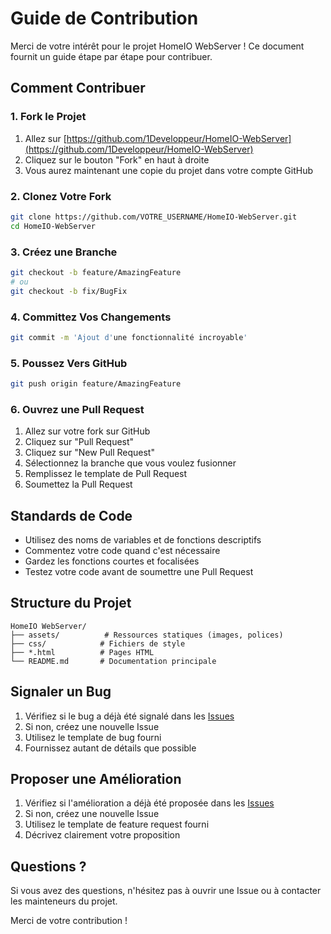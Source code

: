 # Guide de Contribution

Merci de votre intérêt pour le projet HomeIO WebServer ! Ce document fournit un guide étape par étape pour contribuer.

## Comment Contribuer

### 1. Fork le Projet

1. Allez sur [https://github.com/1Developpeur/HomeIO-WebServer](https://github.com/1Developpeur/HomeIO-WebServer)
2. Cliquez sur le bouton "Fork" en haut à droite
3. Vous aurez maintenant une copie du projet dans votre compte GitHub

### 2. Clonez Votre Fork

```bash
git clone https://github.com/VOTRE_USERNAME/HomeIO-WebServer.git
cd HomeIO-WebServer
```

### 3. Créez une Branche

```bash
git checkout -b feature/AmazingFeature
# ou
git checkout -b fix/BugFix
```

### 4. Committez Vos Changements

```bash
git commit -m 'Ajout d'une fonctionnalité incroyable'
```

### 5. Poussez Vers GitHub

```bash
git push origin feature/AmazingFeature
```

### 6. Ouvrez une Pull Request

1. Allez sur votre fork sur GitHub
2. Cliquez sur "Pull Request"
3. Cliquez sur "New Pull Request"
4. Sélectionnez la branche que vous voulez fusionner
5. Remplissez le template de Pull Request
6. Soumettez la Pull Request

## Standards de Code

- Utilisez des noms de variables et de fonctions descriptifs
- Commentez votre code quand c'est nécessaire
- Gardez les fonctions courtes et focalisées
- Testez votre code avant de soumettre une Pull Request

## Structure du Projet

```
HomeIO WebServer/
├── assets/          # Ressources statiques (images, polices)
├── css/            # Fichiers de style
├── *.html          # Pages HTML
└── README.md       # Documentation principale
```

## Signaler un Bug

1. Vérifiez si le bug a déjà été signalé dans les [Issues](https://github.com/1Developpeur/HomeIO-WebServer/issues)
2. Si non, créez une nouvelle Issue
3. Utilisez le template de bug fourni
4. Fournissez autant de détails que possible

## Proposer une Amélioration

1. Vérifiez si l'amélioration a déjà été proposée dans les [Issues](https://github.com/1Developpeur/HomeIO-WebServer/issues)
2. Si non, créez une nouvelle Issue
3. Utilisez le template de feature request fourni
4. Décrivez clairement votre proposition

## Questions ?

Si vous avez des questions, n'hésitez pas à ouvrir une Issue ou à contacter les mainteneurs du projet.

Merci de votre contribution ! 
